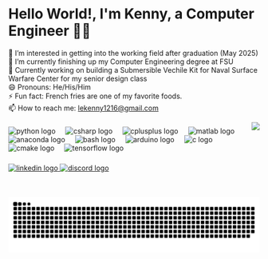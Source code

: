 
# Hello World!, I'm Kenny, a Computer Engineer 👋🏼
👀 I’m interested in getting into the working field after graduation (May 2025)<br>🌱 I’m currently finishing up my Computer Engineering degree at FSU<br>💞️ Currently working on building a Submersible Vechile Kit for Naval Surface Warfare Center for my senior design class <br>😄 Pronouns: He/His/Him <br> ⚡ Fun fact: French fries are one of my favorite foods.<br> 📫 How to reach me: lekenny1216@gmail.com




<img align="right" height="150" src="https://media1.giphy.com/media/v1.Y2lkPTc5MGI3NjExeGU0MTJjbDZ2eTZyc3huYmh3dHB3bDNiOWs1ajFoMDY4dHFtOXBvciZlcD12MV9pbnRlcm5hbF9naWZfYnlfaWQmY3Q9Zw/znFOMXuHVkV36qzdbJ/giphy.gif"  />

###

<div align="left">
  <img src="https://cdn.jsdelivr.net/gh/devicons/devicon/icons/python/python-original.svg" height="30" alt="python logo"  />
  <img width="12" />
  <img src="https://cdn.jsdelivr.net/gh/devicons/devicon/icons/csharp/csharp-original.svg" height="30" alt="csharp logo"  />
  <img width="12" />
  <img src="https://cdn.jsdelivr.net/gh/devicons/devicon/icons/cplusplus/cplusplus-original.svg" height="30" alt="cplusplus logo"  />
  <img width="12" />
  <img src="https://skillicons.dev/icons?i=matlab" height="30" alt="matlab logo"  />
  <img width="12" />
  <img src="https://cdn.simpleicons.org/anaconda/44A833" height="30" alt="anaconda logo"  />
  <img width="12" />
  <img src="https://cdn.simpleicons.org/gnubash/4EAA25" height="30" alt="bash logo"  />
  <img width="12" />
  <img src="https://cdn.simpleicons.org/arduino/00979D" height="30" alt="arduino logo"  />
  <img width="12" />
  <img src="https://cdn.simpleicons.org/c/A8B9CC" height="30" alt="c logo"  />
  <img width="12" />
  <img src="https://skillicons.dev/icons?i=cmake" height="30" alt="cmake logo"  />
  <img width="12" />
  <img src="https://skillicons.dev/icons?i=tensorflow" height="30" alt="tensorflow logo"  />
</div>

###

<div align="left">
  <a href="www.linkedin.com/in/kenny-le-19aaab347" target="_blank">
    <img src="https://img.shields.io/static/v1?message=LinkedIn&logo=linkedin&label=&color=0077B5&logoColor=white&labelColor=&style=for-the-badge" height="35" alt="linkedin logo"  />
  </a>
  <a href="discordapp.com/users/kenny01659" target="_blank">
    <img src="https://img.shields.io/static/v1?message=Discord&logo=discord&label=&color=7289DA&logoColor=white&labelColor=&style=for-the-badge" height="35" alt="discord logo"  />
  </a>
</div>

###


<picture>
  <source media="(prefers-color-scheme: dark)" srcset="https://raw.githubusercontent.com/Kenken1216/Kenken1216/output/github-snake-dark.svg" />
  <source media="(prefers-color-scheme: light)" srcset="https://raw.githubusercontent.com/Kenken1216/Kenken1216/output/github-snake.svg" />
  <img alt="github-snake" src="https://raw.githubusercontent.com/Kenken1216/Kenken1216/output/github-snake.svg" />
</picture>
